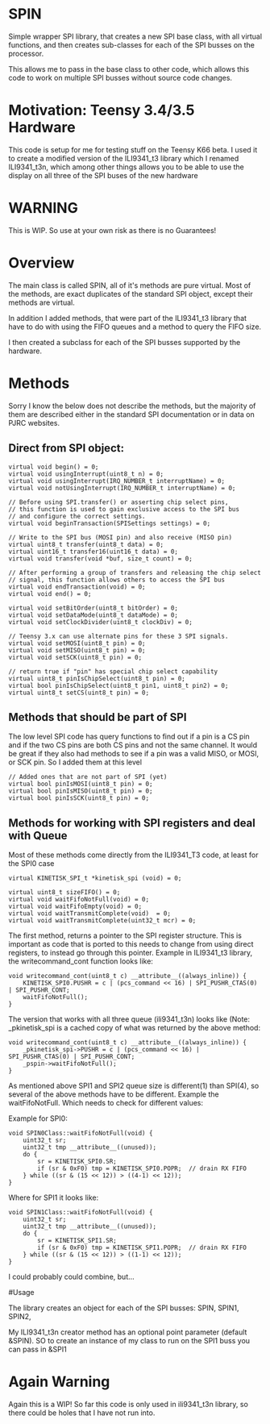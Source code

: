 # SPIN
Simple wrapper SPI library, that creates a new SPI base class, with all virtual functions, and then creates sub-classes for each of the SPI busses on the processor.  

This allows me to pass in the base class to other code, which allows this code to work on multiple SPI busses without source code changes. 

# Motivation: Teensy 3.4/3.5 Hardware 

This code is setup for me for testing stuff on the Teensy K66 beta.  I used it to create a modified version of the ILI9341_t3 library which I renamed ILI9341_t3n, which among other things allows you to be able to use the display on all three of the SPI buses of the new hardware


# WARNING

This is WIP.  So use at your own risk as there is no Guarantees!

# Overview
The main class is called SPIN, all of it's methods are pure virtual.  Most of the methods, are exact duplicates of the standard SPI object, except their methods are virtual.  

In addition I added methods, that were part of the ILI9341_t3 library that have to do with using the FIFO queues and a method to query the FIFO size. 

I then created a subclass for each of the SPI busses supported by the hardware. 

# Methods
Sorry I know the below does not describe the methods, but the majority of them are described either in the standard SPI documentation or in data on PJRC websites.

## Direct from SPI object:
    virtual void begin() = 0;
    virtual void usingInterrupt(uint8_t n) = 0;
    virtual void usingInterrupt(IRQ_NUMBER_t interruptName) = 0;
    virtual void notUsingInterrupt(IRQ_NUMBER_t interruptName) = 0;

    // Before using SPI.transfer() or asserting chip select pins,
    // this function is used to gain exclusive access to the SPI bus
    // and configure the correct settings.
    virtual void beginTransaction(SPISettings settings) = 0;

    // Write to the SPI bus (MOSI pin) and also receive (MISO pin)
    virtual uint8_t transfer(uint8_t data) = 0;
    virtual uint16_t transfer16(uint16_t data) = 0;
    virtual void transfer(void *buf, size_t count) = 0;

    // After performing a group of transfers and releasing the chip select
    // signal, this function allows others to access the SPI bus
    virtual void endTransaction(void) = 0;
    virtual void end() = 0;

    virtual void setBitOrder(uint8_t bitOrder) = 0;
    virtual void setDataMode(uint8_t dataMode) = 0;
    virtual void setClockDivider(uint8_t clockDiv) = 0;

    // Teensy 3.x can use alternate pins for these 3 SPI signals.
    virtual void setMOSI(uint8_t pin) = 0;
    virtual void setMISO(uint8_t pin) = 0;
    virtual void setSCK(uint8_t pin) = 0;

    // return true if "pin" has special chip select capability
    virtual uint8_t pinIsChipSelect(uint8_t pin) = 0;
    virtual bool pinIsChipSelect(uint8_t pin1, uint8_t pin2) = 0;
    virtual uint8_t setCS(uint8_t pin) = 0;

## Methods that should be part of SPI
The low level SPI code has query functions to find out if a pin is a CS pin and if the two CS pins are both CS pins and not the same channel.  It would be great if they also had methods to see if a pin was a valid MISO, or MOSI, or SCK pin.  So I added them at this level

    // Added ones that are not part of SPI (yet)
    virtual bool pinIsMOSI(uint8_t pin) = 0;
    virtual bool pinIsMISO(uint8_t pin) = 0;
    virtual bool pinIsSCK(uint8_t pin) = 0;

## Methods for working with SPI registers and deal with Queue
Most of these methods come directly from the ILI9341_T3 code, at least for the SPI0 case

    virtual KINETISK_SPI_t *kinetisk_spi (void) = 0;

    virtual uint8_t sizeFIFO() = 0;
    virtual void waitFifoNotFull(void) = 0;
    virtual void waitFifoEmpty(void) = 0;
    virtual void waitTransmitComplete(void)  = 0;
    virtual void waitTransmitComplete(uint32_t mcr) = 0;

The first method, returns a pointer to the SPI register structure. This is important as code that is ported to this needs to change from using direct registers, to instead go through this pointer. Example in ILI9341_t3 library, the writecommand_cont function looks like:

	void writecommand_cont(uint8_t c) __attribute__((always_inline)) {
		KINETISK_SPI0.PUSHR = c | (pcs_command << 16) | SPI_PUSHR_CTAS(0) | SPI_PUSHR_CONT;
		waitFifoNotFull();
	}

The version that works with all three queue (ili9341_t3n) looks like (Note: _pkinetisk_spi is a cached copy of what was returned by the above method:

	void writecommand_cont(uint8_t c) __attribute__((always_inline)) {
		_pkinetisk_spi->PUSHR = c | (pcs_command << 16) | SPI_PUSHR_CTAS(0) | SPI_PUSHR_CONT;
		_pspin->waitFifoNotFull();
	}

As mentioned above SPI1 and SPI2 queue size is different(1) than SPI(4), so several of the above methods have to be different.  Example the waitFifoNotFull.  Which needs to check for different values:

Example for SPI0:

	void SPIN0Class::waitFifoNotFull(void) {
	    uint32_t sr;
	    uint32_t tmp __attribute__((unused));
	    do {
	        sr = KINETISK_SPI0.SR;
	        if (sr & 0xF0) tmp = KINETISK_SPI0.POPR;  // drain RX FIFO
	    } while ((sr & (15 << 12)) > ((4-1) << 12));
	}

Where for SPI1 it looks like:

	void SPIN1Class::waitFifoNotFull(void) {
	    uint32_t sr;
    	uint32_t tmp __attribute__((unused));
	 	do {
    	    sr = KINETISK_SPI1.SR;
    	    if (sr & 0xF0) tmp = KINETISK_SPI1.POPR;  // drain RX FIFO
    	} while ((sr & (15 << 12)) > ((1-1) << 12));
	}

I could probably could combine, but...

#Usage

The library creates an object for each of the SPI busses: SPIN, SPIN1, SPIN2,

My ILI9341_t3n creator method has an optional point parameter (default &SPIN).  SO to create an instance of my class to run on the SPI1 buss you can pass in &SPI1
  
# Again Warning
Again this is a WIP!  So far this code is only used in ili9341_t3n library, so there could be holes that I have not run into.  